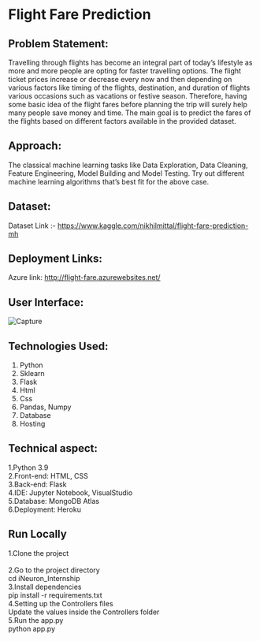 # Flight Fare Prediction 
## Problem Statement:
Travelling through flights has become an integral part of today’s lifestyle as more and
more people are opting for faster travelling options. The flight ticket prices increase or
decrease every now and then depending on various factors like timing of the flights,
destination, and duration of flights various occasions such as vacations or festive
season. Therefore, having some basic idea of the flight fares before planning the trip will
surely help many people save money and time.
The main goal is to predict the fares of the flights based on different factors available in
the provided dataset.


## Approach: 
The classical machine learning tasks like Data Exploration, Data Cleaning,
Feature Engineering, Model Building and Model Testing. Try out different machine
learning algorithms that’s best fit for the above case.

## Dataset:
Dataset Link :- https://www.kaggle.com/nikhilmittal/flight-fare-prediction-mh
                               
## Deployment Links:
Azure link: http://flight-fare.azurewebsites.net/
## User Interface:
![Capture]()

## Technologies Used:
1. Python 
2. Sklearn
3. Flask
4. Html
5. Css
6. Pandas, Numpy 
7. Database 
8. Hosting

## Technical aspect:
1.Python 3.9<br>
2.Front-end: HTML, CSS<br>
3.Back-end: Flask<br>
4.IDE: Jupyter Notebook, VisualStudio<br>
5.Database: MongoDB Atlas<br>
6.Deployment: Heroku<br>

## Run Locally
1.Clone the project<br><br>
2.Go to the project directory<br>
  cd iNeuron_Internship<br>
3.Install dependencies<br>
  pip install -r requirements.txt<br>
4.Setting up the Controllers files<br>
    Update the values inside the Controllers folder<br>
5.Run the app.py<br>
  python app.py<br>



